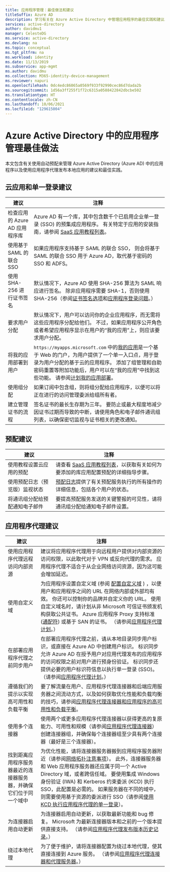 ```yaml
---
title: 应用程序管理：最佳做法和建议
titleSuffix: Azure AD
description: 学习有关在 Azure Active Directory 中管理应用程序的最佳实践和建议。 了解如何使用自动预配并使用应用程序代理发布本地应用。
services: active-directory
author: davidmu1
manager: CelesteDG
ms.service: active-directory
ms.devlang: na
ms.topic: conceptual
ms.tgt_pltfrm: na
ms.workload: identity
ms.date: 11/13/2019
ms.subservice: app-mgmt
ms.author: davidmu
ms.collection: M365-identity-device-management
ms.reviewer: napuri
ms.openlocfilehash: 0dc4edc86065a0569f933f92990cec86d7dada2b
ms.sourcegitcommit: 1d56a3ff255f1f72c6315a0588422842dbcbe502
ms.translationtype: HT
ms.contentlocale: zh-CN
ms.lasthandoff: 10/06/2021
ms.locfileid: "129615004"
---
```

# <a name="application-management-best-practices-in-azure-active-directory"></a>Azure Active Directory 中的应用程序管理最佳做法

本文包含有关使用自动预配来管理 Azure Active Directory (Azure AD) 中的应用程序以及使用应用程序代理发布本地应用的建议和最佳实践。

## <a name="cloud-app-and-single-sign-on-recommendations"></a>云应用和单一登录建议

| 建议 | 注释 |
| --- | --- |
| 检查应用的 Azure AD 应用程序库  | Azure AD 有一个库，其中包含数千个已启用企业单一登录 (SSO) 的预集成应用程序。 有关特定于应用的安装指南，请参阅 [SaaS 应用教程列表](../saas-apps/tutorial-list.md)。  |
| 使用基于 SAML 的联合 SSO  | 如果应用程序支持基于 SAML 的联合 SSO， 则会将基于 SAML 的联合 SSO 用于 Azure AD，取代基于密码的 SSO 和 ADFS。  |
| 使用 SHA-256 进行证书签名  | 默认情况下，Azure AD 使用 SHA-256 算法为 SAML 响应进行签名。 除非应用程序需要 SHA-1，否则使用 SHA-256（参阅[证书签名选项](certificate-signing-options.md)和[应用程序登录问题](application-sign-in-problem-application-error.md)。）  |
| 要求用户分配  | 默认情况下，用户可以访问你的企业应用程序，而无需将这些应用程序分配给他们。 不过，如果应用程序公开角色或者希望应用程序显示在用户的“我的应用”上，则应该要求用户分配。  |
| 将我的应用部署到用户 | `https://myapps.microsoft.com` 中的[我的应用](end-user-experiences.md)是一个基于 Web 的门户，为用户提供了一个单一入口点，用于登录为用户分配的基于云的应用程序。 添加了组管理和自助密码重置等附加功能后，用户可以在“我的应用”中找到这些功能。 请参阅[计划我的应用部署](my-apps-deployment-plan.md)。
| 使用组分配  | 如果订阅中包含组，则将组分配给应用程序，以便可以将正在进行的访问管理委派给组所有者。  |
| 建立管理证书的流程 | 签名证书的最长生存期为三年。 要防止或最大程度地减少因证书过期而导致的中断，请使用角色和电子邮件通讯组列表，以确保密切监视与证书相关的更改通知。 |

## <a name="provisioning-recommendations"></a>预配建议

| 建议 | 注释 |
| --- | --- |
| 使用教程设置云应用的预配 | 请查看 [SaaS 应用教程列表](../saas-apps/tutorial-list.md)，以获取有关如何为要添加的库应用配置预配的详细指导步骤。 |
| 使用预配日志（预览版）监视状态 | [预配日志](../reports-monitoring/concept-provisioning-logs.md?context=azure/active-directory/manage-apps/context/manage-apps-context)提供了有关预配服务执行的所有操作的详细信息，包括各个用户的状态。 |
| 将通讯组分配给预配通知电子邮件 | 要提高预配服务发送的关键警报的可见性，请将通讯组分配给通知电子邮件设置。 |

## <a name="application-proxy-recommendations"></a>应用程序代理建议

| 建议 | 注释 |
| --- | --- |
| 使用应用程序代理远程访问内部资源 | 建议将应用程序代理用于向远程用户提供对内部资源的访问权限，以此取代对于 VPN 或反向代理的需求。 应用程序代理不适合于从企业网络访问资源，因为这可能会增加延迟。
| 使用自定义域 | 为应用程序设置自定义域 (参阅 [配置自定义域](../app-proxy/application-proxy-configure-custom-domain.md) ) ，以便用户和应用程序之间的 URL 在网络内部或外部均有效。 你还可以控制你的品牌并自定义你的 URL。  使用自定义域名时，请计划从非 Microsoft 可信证书颁发机构获取公共证书。 Azure 应用程序 Proxy 支持标准 ([通配符](../app-proxy/application-proxy-wildcard.md)) 或基于 SAN 的证书。 （请参阅[应用程序代理计划](../app-proxy/application-proxy-deployment-plan.md)。） |
| 在部署应用程序代理之前同步用户 | 在部署应用程序代理之前，请从本地目录同步用户标识，或直接在 Azure AD 中创建用户标识。 标识同步允许 Azure AD 在授予用户对应用代理发布的应用程序的访问权限之前对用户进行预身份验证。 标识同步还提供必要的用户标识符信息以执行单一登录 (SSO)。 （请参阅[应用程序代理计划](../app-proxy/application-proxy-deployment-plan.md)。） |
| 遵循我们的提示以实现高可用性和负载平衡 | 要了解流量在用户、应用程序代理连接器和后端应用服务器之间流动方式，以及如何获取优化性能和负载均衡的技巧，请参阅[应用程序代理连接器和应用程序的高可用性和负载平衡](../app-proxy/application-proxy-high-availability-load-balancing.md)。 |
| 使用多个连接器 | 使用两个或更多应用程序代理连接器以获得更高的复原能力、可用性和规模（请参阅[应用程序代理连接器](../app-proxy/application-proxy-connectors.md)） 创建连接器组，并确保每个连接器组至少具有两个连接器（最好是三个连接器）。 |
| 找到距离应用程序服务器最近的连接器服务器，并确保它们位于同一个域中 | 为优化性能，请将连接器服务器搬到应用程序服务器附近（请参阅[网络拓扑注意事项](../app-proxy/application-proxy-network-topology.md)）。 此外，连接器服务器和 Web 应用程序服务器还应属于同一个 Active Directory 域，或者跨信任域。 要使用集成 Windows 身份验证 (IWA) 和 Kerberos 约束委派 (KCD) 执行 SSO，此配置是必需的。 如果服务器在不同的域中，则需要使用基于资源的委派进行 SSO（请参阅[使用 KCD 执行应用程序代理的单一登录](../app-proxy/application-proxy-configure-single-sign-on-with-kcd.md)）。 |
| 为连接器启用自动更新 | 为连接器启用自动更新，以获取最新功能和 bug 修复。 Microsoft 为最新连接器版本和之前的一个版本提供直接支持。 （请参阅[应用程序代理发布版本历史记录](../app-proxy/application-proxy-release-version-history.md)。） |
| 绕过本地代理 | 为了便于维护，请将连接器配置为绕过本地代理，使其直接连接到 Azure 服务。 （请参阅[应用程序代理连接器和代理服务器](../app-proxy/application-proxy-configure-connectors-with-proxy-servers.md)。） |
